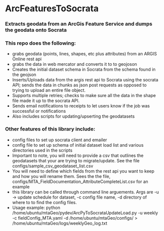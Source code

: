 # ArcFeaturesToSocrata

### Extracts geodata from an ArcGis Feature Service and dumps the geodata onto Socrata

### This repo does the following:
* grabs geodata (points, lines, shapes, etc plus attributes) from an ARGIS Online rest api
* grabs the data in web mercator and converts it to to geojoson
* Creates the initial dataset schema in Socrata from the schema found in the geojson
* Inserts/Uploads data from the argis rest api to Socrata using the socrata API; sends the data in chunks as json post requests as opposed to trying to upload an entire file object.
* Supports multiple retries; checks to make sure all the data in the shape file made it up to the socrata API.
* Sends email notifications to receipts to let users know if the job was successful or notifications
* Also includes scripts for updating/upserting the geodatasets

### Other features of this library include:
* config files to set up socrata client and emailer
* config file to set up schema of initial dataset load list and various directories used in the scripts
* Important to note, you will need to provide a csv that outlines the geodatasets that your are trying to migrate/update. See the file configs/sample_csv_geodataset_list.csv
* You will need to define which fields from the rest api you want to keep and how you will rename them. Sees the the file, configs/MTA_FieldDocumentation_AttributeCompleteList.csv for an example
* this library can be called through command line arguements. Args are -u -> update schedule for dataset, -c config file name, -d directory of where to to find the config files. 
* Usage example: python  /home/ubuntu/mtaGeo/pydev/ArcPyToSocrataUpdateLoad.py -u weekly -c fieldConfig_MTA.yaml -d /home/ubuntu/mtaGeo/configs/ > /home/ubuntu/mtaGeo/logs/weeklyGeo_log.txt

